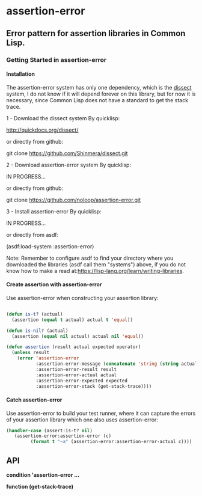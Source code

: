 # assertion-error

## Error pattern for assertion libraries in Common Lisp.

### Getting Started in assertion-error

#### Installation

The assertion-error system has only one dependency, which is the [dissect](https://github.com/Shinmera/dissect) system, I do not know if it will depend forever on this library, but for now it is necessary, since Common Lisp does not have a standard to get the stack trace.

1 - Download the dissect system
By quicklisp:

http://quickdocs.org/dissect/

or directly from github:

git clone https://github.com/Shinmera/dissect.git

2 - Download assertion-error system
By quicklisp:

IN PROGRESS...

or directly from github:

git clone https://github.com/noloop/assertion-error.git

3 - Install assertion-error
By quicklisp:

IN PROGRESS...

or directly from asdf:

(asdf:load-system :assertion-error)

Note: Remember to configure asdf to find your directory where you downloaded the libraries (asdf call them "systems") above, if you do not know how to make a read at:https://lisp-lang.org/learn/writing-libraries.

#### Create assertion with assertion-error

Use assertion-error when constructing your assertion library:

```lisp

(defun is-t? (actual)
  (assertion (equal t actual) actual t 'equal))

(defun is-nil? (actual)
  (assertion (equal nil actual) actual nil 'equal))

(defun assertion (result actual expected operator)
  (unless result
    (error 'assertion-error
           :assertion-error-message (concatenate 'string (string actual) " " (string operator) " " (string expected))
           :assertion-error-result result
           :assertion-error-actual actual
           :assertion-error-expected expected
           :assertion-error-stack (get-stack-trace))))

```

#### Catch assertion-error

Use assertion-error to build your test runner, where it can capture the errors of your assertion library which one also uses assertion-error:

```lisp
(handler-case (assert:is-t? nil)
   (assertion-error:assertion-error (c)
         (format t "~a" (assertion-error:assertion-error-actual c))))
```

## API

**condition 'assertion-error ...**

**function (get-stack-trace)**

